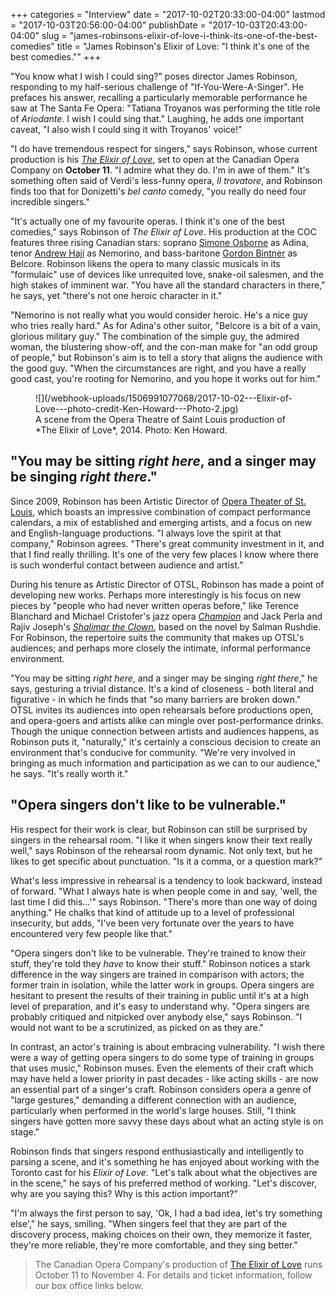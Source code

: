 +++
categories = "Interview"
date = "2017-10-02T20:33:00-04:00"
lastmod = "2017-10-03T20:56:00-04:00"
publishDate = "2017-10-03T20:43:00-04:00"
slug = "james-robinsons-elixir-of-love-i-think-its-one-of-the-best-comedies"
title = "James Robinson&#039;s Elixir of Love: &quot;I think it&#039;s one of the best comedies.&quot;"
+++

"You know what I wish I could sing?" poses director James Robinson, responding to my half-serious challenge of "If-You-Were-A-Singer". He prefaces his answer, recalling a particularly memorable performance he saw at The Santa Fe Opera: "Tatiana Troyanos was performing the title role of *Ariodante*. I wish I could sing that." Laughing, he adds one important caveat, "I also wish I could sing it with Troyanos' voice!"

"I do have tremendous respect for singers," says Robinson, whose current production is his [*The Elixir of Love*](http://coc.ca/PerformancesAndTickets/1718Season/ElixirofLove.aspx), set to open at the Canadian Opera Company on **October 11**. "I admire what they do. I'm in awe of them." It's something often said of Verdi's less-funny opera, *Il trovatore*, and Robinson finds too that for Donizetti's *bel canto* comedy, "you really do need four incredible singers."

"It's actually one of my favourite operas. I think it's one of the best comedies," says Robinson of *The Elixir of Love*. His production at the COC features three rising Canadian stars: soprano [Simone Osborne](/simone-osborne/) as Adina, tenor [Andrew Haji](/talking-with-singers-andrew-haji/) as Nemorino, and bass-baritone [Gordon Bintner](/scene/people/gordon-bintner/) as Belcore. Robinson likens the opera to many classic musicals in its "formulaic" use of devices like unrequited love, snake-oil salesmen, and the high stakes of imminent war. "You have all the standard characters in there," he says, yet "there's not one heroic character in it."

"Nemorino is not really what you would consider heroic. He's a nice guy who tries really hard." As for Adina's other suitor, "Belcore is a bit of a vain, glorious military guy." The combination of the simple guy, the admired woman, the blustering show-off, and the con-man make for "an odd group of people," but Robinson's aim is to tell a story that aligns the audience with the good guy. "When the circumstances are right, and you have a really good cast, you're rooting for Nemorino, and you hope it works out for him."

<figure data-type="image">
![](/webhook-uploads/1506991077068/2017-10-02---Elixir-of-Love---photo-credit-Ken-Howard---Photo-2.jpg)
<figcaption>A scene from the Opera Theatre of Saint Louis production of *The Elixir of Love*, 2014. Photo: Ken Howard.</figcaption>
</figure>

## "You may be sitting *right here*, and a singer may be singing *right there*."

Since 2009, Robinson has been Artistic Director of [Opera Theater of St. Louis](/scene/companies/opera-theatre-of-st-louis/), which boasts an impressive combination of compact performance calendars, a mix of established and emerging artists, and a focus on new and English-language productions. "I always love the spirit at that company," Robinson agrees. "There's great community investment in it, and that I find really thrilling. It's one of the very few places I know where there is such wonderful contact between audience and artist."

During his tenure as Artistic Director of OTSL, Robinson has made a point of developing new works. Perhaps more interestingly is his focus on new pieces by "people who had never written operas before," like Terence Blanchard and Michael Cristofer's jazz opera [*Champion*](https://www.operanews.com/Opera_News_Magazine/2016/3/Reviews/SAN_FRANCISCO__Champion.html) and Jack Perla and Rajiv Joseph's [*Shalimar the Clown*](https://www.operanews.com/Opera_News_Magazine/2016/7/In_Review/ST__LOUIS__Shalimar_the_Clown.html), based on the novel by Salman Rushdie. For Robinson, the repertoire suits the community that makes up OTSL's audiences; and perhaps more closely the intimate, informal performance environment.

"You may be sitting *right here*, and a singer may be singing *right there*," he says, gesturing a trivial distance. It's a kind of closeness - both literal and figurative - in which he finds that "so many barriers are broken down." OTSL invites its audiences into open rehearsals before productions open, and opera-goers and artists alike can mingle over post-performance drinks. Though the unique connection between artists and audiences happens, as Robinson puts it, "naturally," it's certainly a conscious decision to create an environment that's conducive for community. "We're very involved in bringing as much information and participation as we can to our audience," he says. "It's really worth it."

## "Opera singers don't like to be vulnerable."

His respect for their work is clear, but Robinson can still be surprised by singers in the rehearsal room. "I like it when singers know their text really well," says Robinson of the rehearsal room dynamic. Not only text, but he likes to get specific about punctuation. "Is it a comma, or a question mark?"

What's less impressive in rehearsal is a tendency to look backward, instead of forward. "What I always hate is when people come in and say, 'well, the last time I did this...'" says Robinson. "There's more than one way of doing anything." He chalks that kind of attitude up to a level of professional insecurity, but adds, "I've been very fortunate over the years to have encountered very few people like that."

"Opera singers don't like to be vulnerable. They're trained to know their stuff, they're told they *have* to know their stuff." Robinson notices a stark difference in the way singers are trained in comparison with actors; the former train in isolation, while the latter work in groups. Opera singers are hesitant to present the results of their training in public until it's at a high level of preparation, and it's easy to understand why. "Opera singers are probably critiqued and nitpicked over anybody else," says Robinson. "I would not want to be a scrutinized, as picked on as they are." 

In contrast, an actor's training is about embracing vulnerability. "I wish there were a way of getting opera singers to do some type of training in groups that uses music," Robinson muses. Even the elements of their craft which may have held a lower priority in past decades - like acting skills - are now an essential part of a singer's craft. Robinson considers opera a genre of "large gestures," demanding a different connection with an audience, particularly when performed in the world's large houses. Still, "I think singers have gotten more savvy these days about what an acting style is on stage."

Robinson finds that singers respond enthusiastically and intelligently to parsing a scene, and it's something he has enjoyed about working with the Toronto cast for his *Elixir of Love*. "Let's talk about what the objectives are in the scene," he says of his preferred method of working. "Let's discover, why are you saying this? Why is this action important?"

"I'm always the first person to say, 'Ok, I had a bad idea, let's try something else'," he says, smiling. "When singers feel that they are part of the discovery process, making choices on their own, they memorize it faster, they're more reliable, they're more comfortable, and they sing better."

>The Canadian Opera Company's production of [The Elixir of Love](http://coc.ca/PerformancesAndTickets/1718Season/ElixirofLove.aspx) runs October 11 to November 4. For details and ticket information, follow our box office links below.
